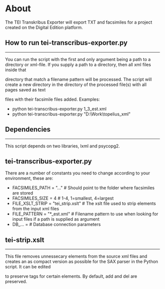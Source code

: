 # About

The TEI Transkribus Exporter will export TXT and facsimiles for a project created on the Digital Edition platform.

## How to run tei-transcribus-exporter.py
------------------------------
You can run the script with the first and only argument being a path to a directory or xml-file. If you supply a path to a directory, then all xml files inside that 

directory that match a filename pattern will be processed. The script will create a new directory in the directory of the processed file(s) with all pages saved as text 

files with their facsimile files added. Examples:

*    python tei-transcribus-exporter.py 1_3_est.xml
*    python tei-transcribus-exporter.py "D:\Work\topelius_xml"

## Dependencies
------------------------------
This script depends on two libraries, lxml and psycopg2.
  
tei-transcribus-exporter.py
------------------------------
There are a number of constants you need to change according to your environment, these are:

*    FACSIMILES_PATH = "..."                     # Should point to the folder where facsimiles are stored
*    FACSIMILES_SIZE = 4                         # 1-4, 1=smallest, 4=largest
*    FILE_XSLT_STRIP = "tei_strip.xslt"          # The xslt file used to strip elements from the input xml files
*    FILE_PATTERN = "*_est.xml"                  # Filename pattern to use when looking for input files if a path is supplied as argument
*    DB_... =                                    # Database connection parameters
  
## tei-strip.xslt
------------------------------
This file removes unnessecary elements from the source xml files and creates an as compact version as possible for the SAX parser in the Python script. It can be edited 

to preserve tags for certain elements. By default, add and del are preserved.
